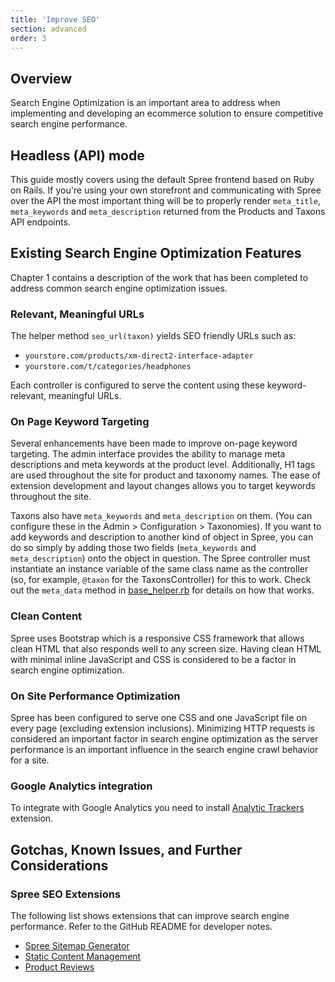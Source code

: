 ```yaml
---
title: 'Improve SEO'
section: advanced
order: 3
---
```


## Overview

Search Engine Optimization is an important area to address when
implementing and developing an ecommerce solution to ensure competitive
search engine performance.

## Headless (API) mode

This guide mostly covers using the default Spree frontend based on Ruby on Rails.
If you're using your own storefront and communicating with Spree over the API
the most important thing will be to properly render `meta_title`, `meta_keywords` and
`meta_description` returned from the Products and Taxons API endpoints.

## Existing Search Engine Optimization Features

Chapter 1 contains a description of the work that has been completed to
address common search engine optimization issues.

### Relevant, Meaningful URLs

The helper method `seo_url(taxon)` yields SEO friendly URLs such as:

 -  `yourstore.com/products/xm-direct2-interface-adapter`
 -  `yourstore.com/t/categories/headphones`

Each controller is configured to serve the content using these keyword-relevant, meaningful URLs.

### On Page Keyword Targeting

Several enhancements have been made to improve on-page keyword targeting. The admin interface provides the ability to manage meta descriptions and meta keywords at the product level. Additionally, H1 tags are used throughout the site for product and taxonomy names. The ease of extension development and layout changes allows you to target keywords throughout the site.

Taxons also have `meta_keywords` and `meta_description` on them. (You can configure these in the Admin > Configuration > Taxonomies). If you want to add keywords and description to another kind of object in Spree, you can do so simply by adding those two fields (`meta_keywords` and `meta_description`) onto the object in question. The Spree controller must instantiate an instance variable of the same class name as the controller (so, for example, `@taxon` for the TaxonsController) for this to work. Check out the `meta_data` method in [base_helper.rb](https://github.com/spree/spree/blob/master/core/app/helpers/spree/base_helper.rb) for details on how that works. 

### Clean Content

Spree uses Bootstrap which is a responsive CSS framework that allows clean HTML that also responds well to any screen size. Having clean HTML with minimal inline JavaScript and CSS is considered to be a factor in search engine optimization.

### On Site Performance Optimization

Spree has been configured to serve one CSS and one JavaScript file on
every page (excluding extension inclusions). Minimizing HTTP requests is
considered an important factor in search engine optimization as the
server performance is an important influence in the search engine crawl
behavior for a site.

### Google Analytics integration

To integrate with Google Analytics you need to install [Analytic Trackers](https://github.com/spree-contrib/spree_analytics_trackers) extension.

## Gotchas, Known Issues, and Further Considerations

### Spree SEO Extensions

The following list shows extensions that can improve search engine
performance. Refer to the GitHub README for developer notes.

- [Spree Sitemap Generator](https://github.com/spree-contrib/spree_sitemap)
- [Static Content Management](https://github.com/spree-contrib/spree_static_content)
- [Product Reviews](https://github.com/spree-contrib/spree_reviews)

